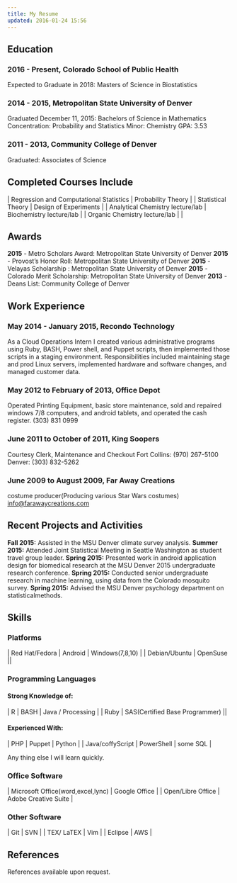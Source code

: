 ```yaml
---
title: My Resume
updated: 2016-01-24 15:56
---
```






## Education

### 2016 - Present, Colorado School of Public Health

Expected to Graduate in 2018: Masters of Science in Biostatistics

### 2014 - 2015, Metropolitan State University of Denver

Graduated December 11, 2015: Bachelors of Science in Mathematics
Concentration: Probability and Statistics
Minor: Chemistry
GPA: 3.53


### 2011 - 2013, Community College of Denver

Graduated: Associates of Science


## Completed Courses Include

| Regression and Computational Statistics | Probability Theory        |
| Statistical Theory                      | Design of Experiments     |
| Analytical Chemistry lecture/lab        | Biochemistry lecture/lab  |
| Organic Chemistry lecture/lab           |                           |
 






## Awards


**2015** - Metro Scholars Award: Metropolitan State University of Denver
**2015** - Provost’s Honor Roll: Metropolitan State University of Denver
**2015** - Velayas Scholarship : Metropolitan State University of Denver
**2015** - Colorado Merit Scholarship: Metropolitan State University of Denver
**2013** - Deans List: Community College of Denver





## Work Experience


### May 2014 - January 2015, Recondo Technology
 
As a Cloud Operations Intern I created various administrative programs using Ruby, BASH, Power shell, and Puppet scripts, then implemented those scripts in a staging environment. Responsibilities included maintaining stage and prod Linux servers, implemented hardware and software changes, and managed customer data.

### May 2012 to February of 2013, Office Depot
 
Operated Printing Equipment, basic store maintenance, sold and repaired windows 7/8 computers, and android tablets, and operated the cash register.
(303) 831 0999

### June 2011 to October of 2011, King Soopers

Courtesy Clerk, Maintenance and Checkout
Fort Collins: (970) 267-5100
Denver: (303) 832-5262

### June 2009 to August 2009, Far Away Creations

costume producer(Producing various Star Wars costumes)
info@farawaycreations.com



## Recent Projects and Activities


**Fall 2015:** Assisted in the MSU Denver climate survey analysis.
**Summer 2015:** Attended Joint Statistical Meeting in Seattle Washington as student travel group leader.
**Spring 2015:** Presented work in android application design for biomedical research at the MSU Denver 2015 undergraduate research conference.
**Spring 2015:** Conducted senior undergraduate research in machine learning, using data from the Colorado mosquito survey.
**Spring 2015:** Advised the MSU Denver psychology department on statisticalmethods.




## Skills



### Platforms

| Red Hat/Fedora | Android | Windows(7,8,10) |
| Debian/Ubuntu | OpenSuse ||

### Programming Languages

#### Strong Knowledge of:

| R | BASH | Java / Processing |
| Ruby | SAS(Certified Base Programmer) ||

#### Experienced With:

| PHP | Puppet | Python |
| Java/coffyScript | PowerShell | some SQL |

Any thing else I will learn quickly.

### Office Software

| Microsoft Office(word,excel,lync) | Google Office |
| Open/Libre Office | Adobe Creative Suite |

### Other Software

| Git | SVN |
| TEX/ LaTEX | Vim |
| Eclipse | AWS |



## References


References available upon request.









